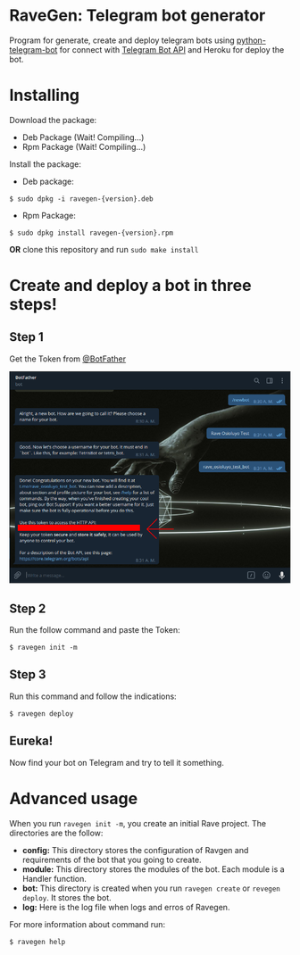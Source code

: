 RaveGen: Telegram bot generator
===============================

Program for generate, create and deploy telegram bots using [python-telegram-bot](https://github.com/python-telegram-bot/python-telegram-bot) for connect with [Telegram Bot API](https://core.telegram.org/bots/api) and Heroku for deploy the bot.

# Installing


Download the package:

- Deb Package (Wait! Compiling...)
- Rpm Package (Wait! Compiling...)

Install the package:

- Deb package:

```shell
$ sudo dpkg -i ravegen-{version}.deb
```

- Rpm Package:

```shell
$ sudo dpkg install ravegen-{version}.rpm
```
**OR** clone this repository and run `sudo make install`

# Create and deploy a bot in three steps!


## Step 1

Get the Token from [@BotFather](https://telegram.me/BotFather) 

![botfather step](images/botf.png)

## Step 2

Run the follow command and paste the Token:

```shell
$ ravegen init -m
```

## Step 3

Run this command and follow the indications:

```shell
$ ravegen deploy
```
## Eureka!

Now find your bot on Telegram and try to tell it something.

# Advanced usage

When you run `ravegen init -m`, you create an initial Rave project. The directories are the follow:
- **config:** This directory stores the configuration of Ravgen and requirements of the bot that you going to create.
- **module:** This directory stores the modules of the bot. Each module is a Handler function.
- **bot:** This directory is created when you run `ravegen create` or `revegen deploy`. It stores the bot.
- **log:** Here is the log file when logs and erros of Ravegen.

For more information about command run:

```shell
$ ravegen help
```


